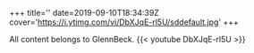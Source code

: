 +++
title=''
date=2019-09-10T18:34:39Z
cover='https://i.ytimg.com/vi/DbXJqE-rl5U/sddefault.jpg'
+++

All content belongs to GlennBeck.
{{< youtube DbXJqE-rl5U >}}
